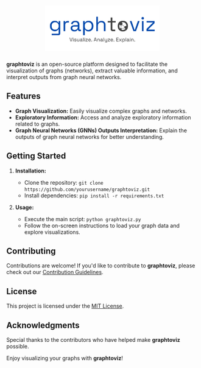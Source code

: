 <h1 align="center">
<img src="logo.png" width="300">
</h1>

**graphtoviz** is an open-source platform designed to facilitate the visualization of graphs (networks), extract valuable information, and interpret outputs from graph neural networks.

## Features

- **Graph Visualization:** Easily visualize complex graphs and networks.
- **Exploratory Information:** Access and analyze exploratory information related to graphs.
- **Graph Neural Networks (GNNs) Outputs Interpretation:** Explain the outputs of graph neural networks for better understanding.

## Getting Started

1. **Installation:**
   - Clone the repository: `git clone https://github.com/yourusername/graphtoviz.git`
   - Install dependencies: `pip install -r requirements.txt`

2. **Usage:**
   - Execute the main script: `python graphtoviz.py`
   - Follow the on-screen instructions to load your graph data and explore visualizations.

## Contributing

Contributions are welcome! If you'd like to contribute to **graphtoviz**, please check out our [Contribution Guidelines](CONTRIBUTING.md).

## License

This project is licensed under the [MIT License](LICENSE).

## Acknowledgments

Special thanks to the contributors who have helped make **graphtoviz** possible.

Enjoy visualizing your graphs with **graphtoviz**!

